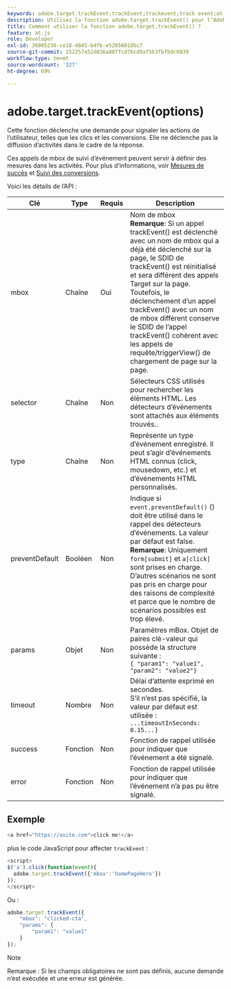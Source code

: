 ```yaml
---
keywords: adobe.target.trackEvent;trackEvent;trackevent;track event;at.js;fonctions;fonction;preventDefault;preventdefault;prevent default
description: Utilisez la fonction adobe.target.trackEvent() pour l’Adobe [!DNL Target] bibliothèque JavaScript at.js pour déclencher une requête afin de signaler les actions de l’utilisateur, telles que les clics et les conversions sur votre site.
title: Comment utiliser la fonction adobe.target.trackEvent() ?
feature: at.js
role: Developer
exl-id: 36005236-ce18-4845-b4fb-e52056018bc7
source-git-commit: 152257a52d836a88ffcd76cd9af5b3fbfbdc0839
workflow-type: tm+mt
source-wordcount: '327'
ht-degree: 69%

---
```


# adobe.target.trackEvent(options)

Cette fonction déclenche une demande pour signaler les actions de l’utilisateur, telles que les clics et les conversions. Elle ne déclenche pas la diffusion d’activités dans le cadre de la réponse.

Ces appels de mbox de suivi d’événement peuvent servir à définir des mesures dans les activités. Pour plus d’informations, voir [Mesures de succès](/help/main/c-activities/r-success-metrics/success-metrics.md#reference_D011575C85DA48E989A244593D9B9924) et [Suivi des conversions](/help/main/c-implementing-target/c-implementing-target-for-client-side-web/how-to-deployatjs/implementing-target-without-a-tag-manager.md#task_E85D2F64FEB84201A594F2288FABF053).

Voici les détails de l’API :

| Clé | Type | Requis | Description |
|--- |--- |--- |--- |
| mbox | Chaîne | Oui | Nom de mbox <br>**Remarque**: Si un appel trackEvent() est déclenché avec un nom de mbox qui a déjà été déclenché sur la page, le SDID de trackEvent() est réinitialisé et sera différent des appels Target sur la page. Toutefois, le déclenchement d’un appel trackEvent() avec un nom de mbox différent conserve le SDID de l’appel trackEvent() cohérent avec les appels de requête/triggerView() de chargement de page sur la page. |
| selector | Chaîne | Non | Sélecteurs CSS utilisés pour rechercher les éléments HTML. Les détecteurs d’événements sont attachés aux éléments trouvés.. |
| type | Chaîne | Non | Représente un type d’événement enregistré. Il peut s’agir d’événements HTML connus (click, mousedown, etc.) et d’événements HTML personnalisés. |
| preventDefault | Booléen | Non | Indique si `event.preventDefault()` () doit être utilisé dans le rappel des détecteurs d’événements. La valeur par défaut est false.<br>**Remarque**: Uniquement `form[submit]` et `a[click]` sont prises en charge. D’autres scénarios ne sont pas pris en charge pour des raisons de complexité et parce que le nombre de scénarios possibles est trop élevé. |
| params | Objet | Non | Paramètres mBox. Objet de paires clé-valeur qui possède la structure suivante :<br>`{ "param1": "value1", "param2": "value2"}` |
| timeout | Nombre | Non | Délai d’attente exprimé en secondes.<br>S’il n’est pas spécifié, la valeur par défaut est utilisée :<br>`...timeoutInSeconds: 0.15...}` |
| success | Fonction | Non | Fonction de rappel utilisée pour indiquer que l’événement a été signalé. |
| error | Fonction | Non | Fonction de rappel utilisée pour indiquer que l’événement n’a pas pu être signalé. |

## Exemple

```javascript
<a href="https://asite.com">click me!</a> 
```

plus le code JavaScript pour affecter `trackEvent` :

```javascript
<script> 
$('a').click(function(event){ 
  adobe.target.trackEvent({'mbox':'homePageHero'}) 
}); 
</script> 
```

Ou :

```javascript
adobe.target.trackEvent({ 
    "mbox": "clicked-cta", 
    "params": { 
        "param1": "value1" 
    } 
});
```

>[!NOTE]
>
>Remarque : Si les champs obligatoires ne sont pas définis, aucune demande n’est exécutée et une erreur est générée.
